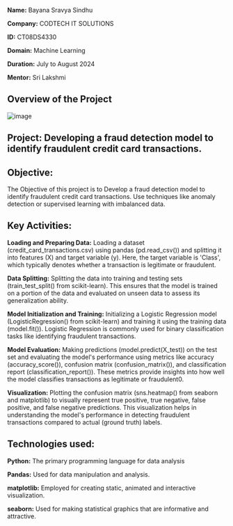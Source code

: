 **Name:** Bayana Sravya Sindhu

**Company:** CODTECH IT SOLUTIONS

**ID:** CT08DS4330

**Domain:** Machine Learning

**Duration:** July to August 2024

**Mentor:** Sri Lakshmi
## Overview of the Project
![image](https://github.com/user-attachments/assets/73230591-7fd3-4575-8605-40b2ece0f905)


## Project: Developing a fraud detection model to identify fraudulent credit card transactions.
## Objective:
The Objective of this project is to Develop a fraud detection model to identify fraudulent credit card
transactions. Use techniques like anomaly detection or supervised
learning with imbalanced data.
## Key Activities:
**Loading and Preparing Data:** Loading a dataset (credit_card_transactions.csv) using pandas (pd.read_csv()) and splitting it into features (X) and target variable (y). Here, the target variable is 'Class', which typically denotes whether a transaction is legitimate or fraudulent.

**Data Splitting:** Splitting the data into training and testing sets (train_test_split() from scikit-learn). This ensures that the model is trained on a portion of the data and evaluated on unseen data to assess its generalization ability.

**Model Initialization and Training:** Initializing a Logistic Regression model (LogisticRegression() from scikit-learn) and training it using the training data (model.fit()). Logistic Regression is commonly used for binary classification tasks like identifying fraudulent transactions.

**Model Evaluation:** Making predictions (model.predict(X_test)) on the test set and evaluating the model's performance using metrics like accuracy (accuracy_score()), confusion matrix (confusion_matrix()), and classification report (classification_report()). These metrics provide insights into how well the model classifies transactions as legitimate or fraudulent0.

**Visualization:** Plotting the confusion matrix (sns.heatmap() from seaborn and matplotlib) to visually represent true positive, true negative, false positive, and false negative predictions. This visualization helps in understanding the model's performance in detecting fraudulent transactions compared to actual (ground truth) labels.
## Technologies used:
**Python:** The primary programming language for data analysis

**Pandas:** Used for data manipulation and analysis.

**matplotlib:** Employed for creating static, animated and interactive visualization.

**seaborn:** Used for making statistical graphics that are informative and attractive.
